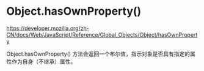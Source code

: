 # Object.hasOwnProperty()


https://developer.mozilla.org/zh-CN/docs/Web/JavaScript/Reference/Global_Objects/Object/hasOwnProperty

Object.hasOwnProperty() 方法会返回一个布尔值，指示对象是否具有指定的属性作为自身（不继承）属性。











